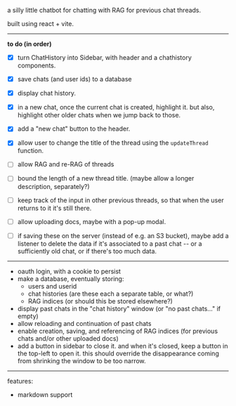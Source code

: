 a silly little chatbot for chatting with RAG for previous chat threads.

built using react + vite.

---

**to do (in order)**

- [x] turn ChatHistory into Sidebar, with header and a chathistory components.
- [x] save chats (and user ids) to a database
- [x] display chat history.
- [x] in a new chat, once the current chat is created, highlight it. but also, highlight other older chats when we jump back to those.
- [x] add a "new chat" button to the header.
- [x] allow user to change the title of the thread using the `updateThread` function.

- [ ] allow RAG and re-RAG of threads

- [ ] bound the length of a new thread title. (maybe allow a longer description, separately?)
- [ ] keep track of the input in other previous threads, so that when the user returns to it it's still there.
- [ ] allow uploading docs, maybe with a pop-up modal.
- [ ] if saving these on the server (instead of e.g. an S3 bucket), maybe add a listener to delete the data if it's associated to a past chat -- or a sufficiently old chat, or if there's too much data.

---

- oauth login, with a cookie to persist
- make a database, eventually storing:
  - users and userid
  - chat histories (are these each a separate table, or what?)
  - RAG indices (or should this be stored elsewhere?)
- display past chats in the "chat history" window (or "no past chats..." if empty)
- allow reloading and continuation of past chats
- enable creation, saving, and referencing of RAG indices (for previous chats and/or other uploaded docs)
- add a button in sidebar to close it. and when it's closed, keep a button in the top-left to open it. this should override the disappearance coming from shrinking the window to be too narrow.

---

features:

- markdown support
